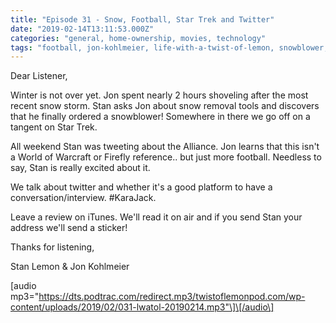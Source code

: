 ```yaml
---
title: "Episode 31 - Snow, Football, Star Trek and Twitter"
date: "2019-02-14T13:11:53.000Z"
categories: "general, home-ownership, movies, technology"
tags: "football, jon-kohlmeier, life-with-a-twist-of-lemon, snowblower, stan-lemon, star-trek, twitter"
---
```


Dear Listener,

Winter is not over yet. Jon spent nearly 2 hours shoveling after the most recent snow storm. Stan asks Jon about snow removal tools and discovers that he finally ordered a snowblower! Somewhere in there we go off on a tangent on Star Trek.

All weekend Stan was tweeting about the Alliance. Jon learns that this isn't a World of Warcraft or Firefly reference.. but just more football. Needless to say, Stan is really excited about it.

We talk about twitter and whether it's a good platform to have a conversation/interview. #KaraJack.

Leave a review on iTunes. We'll read it on air and if you send Stan your address we'll send a sticker!

Thanks for listening,

Stan Lemon & Jon Kohlmeier

\[audio mp3="https://dts.podtrac.com/redirect.mp3/twistoflemonpod.com/wp-content/uploads/2019/02/031-lwatol-20190214.mp3"\]\[/audio\]
